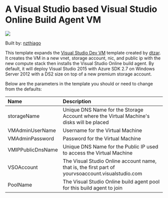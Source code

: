 # A Visual Studio based Visual Studio Online Build Agent VM

<a href="https://portal.azure.com/#create/Microsoft.Template/uri/https%3A%2F%2Fraw.githubusercontent.com%2FAzure%2Fazure-quickstart-templates%2Fmaster%2Fvisual-studio-vsobuildagent-vm%2Fazuredeploy.json" target="_blank">
    <img src="http://azuredeploy.net/deploybutton.png"/>
</a>

Built by: [nzthiago](https://github.com/nzthiago)

This template expands the <a href="https://github.com/Azure/azure-quickstart-templates/tree/master/visual-studio-dev-vm">Visual Studio Dev VM</a> template created by [dtzar](https://github.com/dtzar).  It creates the VM in a new vnet, storage account, nic, and public ip with the new compute stack then installs the Visual Studio Online build agent.
By default, it will deploy Visual Studio 2015 with Azure SDK 2.7 on Windows Server 2012 with a DS2 size on top of a new premium storage account.

Below are the parameters in the template you should or need to change from the defaults: 

| Name   | Description    |
|:--- |:---|
| storageName | Unique DNS Name for the Storage Account where the Virtual Machine's disks will be placed |
| VMAdminUserName  | Username for the Virtual Machine  |
| VMAdminPassword  | Password for the Virtual Machine  |
| VMIPPublicDnsName  | Unique DNS Name for the Public IP used to access the Virtual Machine |
| VSOAccount  | The Visual Studio Online account name, that is, the first part of yourvsoaccount.visualstudio.com |
| PoolName  | The Visual Studio Online build agent pool for this build agent to join |
